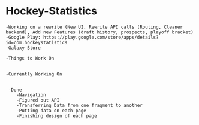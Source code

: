 # Hockey-Statistics
    -Working on a rewrite (New UI, Rewrite API calls (Routing, Cleaner backend), Add new Features (draft history, prospects, playoff bracket)
    -Google Play: https://play.google.com/store/apps/details?id=com.hockeystatistics
    -Galaxy Store
    
    -Things to Work On

        
    -Currently Working On

     
     -Done
        -Navigation
        -Figured out API
        -Transferring Data from one fragment to another
        -Putting data on each page
        -Finishing design of each page
